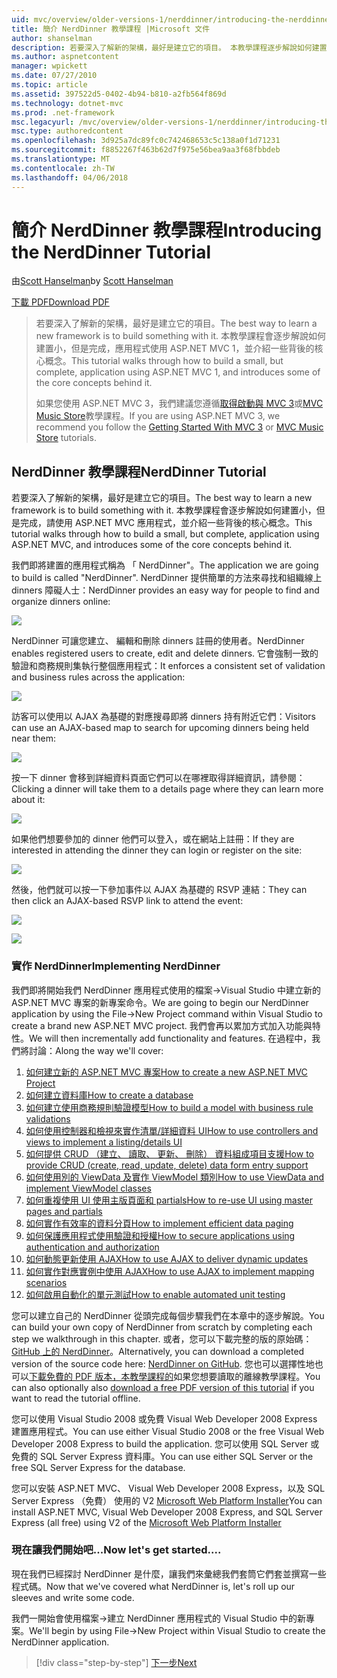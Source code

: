 ```yaml
---
uid: mvc/overview/older-versions-1/nerddinner/introducing-the-nerddinner-tutorial
title: 簡介 NerdDinner 教學課程 |Microsoft 文件
author: shanselman
description: 若要深入了解新的架構，最好是建立它的項目。 本教學課程逐步解說如何建置使用 ASP.NE 很小，但完整的應用程式...
ms.author: aspnetcontent
manager: wpickett
ms.date: 07/27/2010
ms.topic: article
ms.assetid: 397522d5-0402-4b94-b810-a2fb564f869d
ms.technology: dotnet-mvc
ms.prod: .net-framework
msc.legacyurl: /mvc/overview/older-versions-1/nerddinner/introducing-the-nerddinner-tutorial
msc.type: authoredcontent
ms.openlocfilehash: 3d925a7dc89fc0c742468653c5c138a0f1d71231
ms.sourcegitcommit: f8852267f463b62d7f975e56bea9aa3f68fbbdeb
ms.translationtype: MT
ms.contentlocale: zh-TW
ms.lasthandoff: 04/06/2018
---
```

<a name="introducing-the-nerddinner-tutorial"></a><span data-ttu-id="db45f-104">簡介 NerdDinner 教學課程</span><span class="sxs-lookup"><span data-stu-id="db45f-104">Introducing the NerdDinner Tutorial</span></span>
====================
<span data-ttu-id="db45f-105">由[Scott Hanselman](https://github.com/shanselman)</span><span class="sxs-lookup"><span data-stu-id="db45f-105">by [Scott Hanselman](https://github.com/shanselman)</span></span>

[<span data-ttu-id="db45f-106">下載 PDF</span><span class="sxs-lookup"><span data-stu-id="db45f-106">Download PDF</span></span>](http://aspnetmvcbook.s3.amazonaws.com/aspnetmvc-nerdinner_v1.pdf)

> <span data-ttu-id="db45f-107">若要深入了解新的架構，最好是建立它的項目。</span><span class="sxs-lookup"><span data-stu-id="db45f-107">The best way to learn a new framework is to build something with it.</span></span> <span data-ttu-id="db45f-108">本教學課程會逐步解說如何建置小，但是完成，應用程式使用 ASP.NET MVC 1，並介紹一些背後的核心概念。</span><span class="sxs-lookup"><span data-stu-id="db45f-108">This tutorial walks through how to build a small, but complete, application using ASP.NET MVC 1, and introduces some of the core concepts behind it.</span></span>
> 
> <span data-ttu-id="db45f-109">如果您使用 ASP.NET MVC 3，我們建議您遵循[取得啟動與 MVC 3](../../older-versions/getting-started-with-aspnet-mvc3/cs/intro-to-aspnet-mvc-3.md)或[MVC Music Store](../../older-versions/mvc-music-store/mvc-music-store-part-1.md)教學課程。</span><span class="sxs-lookup"><span data-stu-id="db45f-109">If you are using ASP.NET MVC 3, we recommend you follow the [Getting Started With MVC 3](../../older-versions/getting-started-with-aspnet-mvc3/cs/intro-to-aspnet-mvc-3.md) or [MVC Music Store](../../older-versions/mvc-music-store/mvc-music-store-part-1.md) tutorials.</span></span>


## <a name="nerddinner-tutorial"></a><span data-ttu-id="db45f-110">NerdDinner 教學課程</span><span class="sxs-lookup"><span data-stu-id="db45f-110">NerdDinner Tutorial</span></span>

<span data-ttu-id="db45f-111">若要深入了解新的架構，最好是建立它的項目。</span><span class="sxs-lookup"><span data-stu-id="db45f-111">The best way to learn a new framework is to build something with it.</span></span> <span data-ttu-id="db45f-112">本教學課程會逐步解說如何建置小，但是完成，請使用 ASP.NET MVC 應用程式，並介紹一些背後的核心概念。</span><span class="sxs-lookup"><span data-stu-id="db45f-112">This tutorial walks through how to build a small, but complete, application using ASP.NET MVC, and introduces some of the core concepts behind it.</span></span>

<span data-ttu-id="db45f-113">我們即將建置的應用程式稱為 「 NerdDinner"。</span><span class="sxs-lookup"><span data-stu-id="db45f-113">The application we are going to build is called "NerdDinner".</span></span> <span data-ttu-id="db45f-114">NerdDinner 提供簡單的方法來尋找和組織線上 dinners 障礙人士：</span><span class="sxs-lookup"><span data-stu-id="db45f-114">NerdDinner provides an easy way for people to find and organize dinners online:</span></span>

![](introducing-the-nerddinner-tutorial/_static/image1.png)

<span data-ttu-id="db45f-115">NerdDinner 可讓您建立、 編輯和刪除 dinners 註冊的使用者。</span><span class="sxs-lookup"><span data-stu-id="db45f-115">NerdDinner enables registered users to create, edit and delete dinners.</span></span> <span data-ttu-id="db45f-116">它會強制一致的驗證和商務規則集執行整個應用程式：</span><span class="sxs-lookup"><span data-stu-id="db45f-116">It enforces a consistent set of validation and business rules across the application:</span></span>

![](introducing-the-nerddinner-tutorial/_static/image2.png)

<span data-ttu-id="db45f-117">訪客可以使用以 AJAX 為基礎的對應搜尋即將 dinners 持有附近它們：</span><span class="sxs-lookup"><span data-stu-id="db45f-117">Visitors can use an AJAX-based map to search for upcoming dinners being held near them:</span></span>

![](introducing-the-nerddinner-tutorial/_static/image3.png)

<span data-ttu-id="db45f-118">按一下 dinner 會移到詳細資料頁面它們可以在哪裡取得詳細資訊，請參閱：</span><span class="sxs-lookup"><span data-stu-id="db45f-118">Clicking a dinner will take them to a details page where they can learn more about it:</span></span>

![](introducing-the-nerddinner-tutorial/_static/image4.png)

<span data-ttu-id="db45f-119">如果他們想要參加的 dinner 他們可以登入，或在網站上註冊：</span><span class="sxs-lookup"><span data-stu-id="db45f-119">If they are interested in attending the dinner they can login or register on the site:</span></span>

![](introducing-the-nerddinner-tutorial/_static/image5.png)

<span data-ttu-id="db45f-120">然後，他們就可以按一下參加事件以 AJAX 為基礎的 RSVP 連結：</span><span class="sxs-lookup"><span data-stu-id="db45f-120">They can then click an AJAX-based RSVP link to attend the event:</span></span>

![](introducing-the-nerddinner-tutorial/_static/image6.png)

![](introducing-the-nerddinner-tutorial/_static/image7.png)

### <a name="implementing-nerddinner"></a><span data-ttu-id="db45f-121">實作 NerdDinner</span><span class="sxs-lookup"><span data-stu-id="db45f-121">Implementing NerdDinner</span></span>

<span data-ttu-id="db45f-122">我們即將開始我們 NerdDinner 應用程式使用的檔案-&gt;Visual Studio 中建立新的 ASP.NET MVC 專案的新專案命令。</span><span class="sxs-lookup"><span data-stu-id="db45f-122">We are going to begin our NerdDinner application by using the File-&gt;New Project command within Visual Studio to create a brand new ASP.NET MVC project.</span></span> <span data-ttu-id="db45f-123">我們會再以累加方式加入功能與特性。</span><span class="sxs-lookup"><span data-stu-id="db45f-123">We will then incrementally add functionality and features.</span></span> <span data-ttu-id="db45f-124">在過程中，我們將討論：</span><span class="sxs-lookup"><span data-stu-id="db45f-124">Along the way we'll cover:</span></span>

1. [<span data-ttu-id="db45f-125">如何建立新的 ASP.NET MVC 專案</span><span class="sxs-lookup"><span data-stu-id="db45f-125">How to create a new ASP.NET MVC Project</span></span>](# "建立新的 ASP.NET MVC 專案")
2. [<span data-ttu-id="db45f-126">如何建立資料庫</span><span class="sxs-lookup"><span data-stu-id="db45f-126">How to create a database</span></span>](# "建立資料庫")
3. [<span data-ttu-id="db45f-127">如何建立使用商務規則驗證模型</span><span class="sxs-lookup"><span data-stu-id="db45f-127">How to build a model with business rule validations</span></span>](# "建立使用商務規則驗證模型")
4. [<span data-ttu-id="db45f-128">如何使用控制器和檢視來實作清單/詳細資料 UI</span><span class="sxs-lookup"><span data-stu-id="db45f-128">How to use controllers and views to implement a listing/details UI</span></span>](# "使用控制器和檢視來實作詳細資料清單/UI")
5. <span data-ttu-id="db45f-129">[如何提供 CRUD （建立、 讀取、 更新、 刪除） 資料組成項目支援](# "提供 CRUD （建立、 讀取、 更新、 刪除） 資料表單項目支援")</span><span class="sxs-lookup"><span data-stu-id="db45f-129">[How to provide CRUD (create, read, update, delete) data form entry support](# "Provide CRUD (Create, Read, Update, Delete) Data Form Entry Support")</span></span>
6. [<span data-ttu-id="db45f-130">如何使用別的 ViewData 及實作 ViewModel 類別</span><span class="sxs-lookup"><span data-stu-id="db45f-130">How to use ViewData and implement ViewModel classes</span></span>](# "使用別的 ViewData 和實作 ViewModel 類別")
7. [<span data-ttu-id="db45f-131">如何重複使用 UI 使用主版頁面和 partials</span><span class="sxs-lookup"><span data-stu-id="db45f-131">How to re-use UI using master pages and partials</span></span>](# "重複使用 UI 使用主版頁面和 Partials")
8. [<span data-ttu-id="db45f-132">如何實作有效率的資料分頁</span><span class="sxs-lookup"><span data-stu-id="db45f-132">How to implement efficient data paging</span></span>](# "實作有效率的資料分頁")
9. [<span data-ttu-id="db45f-133">如何保護應用程式使用驗證和授權</span><span class="sxs-lookup"><span data-stu-id="db45f-133">How to secure applications using authentication and authorization</span></span>](# "安全的應用程式使用驗證和授權")
10. [<span data-ttu-id="db45f-134">如何動態更新使用 AJAX</span><span class="sxs-lookup"><span data-stu-id="db45f-134">How to use AJAX to deliver dynamic updates</span></span>](# "使用 AJAX 傳送動態更新")
11. [<span data-ttu-id="db45f-135">如何實作對應實例中使用 AJAX</span><span class="sxs-lookup"><span data-stu-id="db45f-135">How to use AJAX to implement mapping scenarios</span></span>](# "使用 AJAX 實作對應案例")
12. [<span data-ttu-id="db45f-136">如何啟用自動化的單元測試</span><span class="sxs-lookup"><span data-stu-id="db45f-136">How to enable automated unit testing</span></span>](# "啟用自動化單元測試")

<span data-ttu-id="db45f-137">您可以建立自己的 NerdDinner 從頭完成每個步驟我們在本章中的逐步解說。</span><span class="sxs-lookup"><span data-stu-id="db45f-137">You can build your own copy of NerdDinner from scratch by completing each step we walkthrough in this chapter.</span></span> <span data-ttu-id="db45f-138">或者，您可以下載完整的版的原始碼： [GitHub 上的 NerdDinner](https://github.com/AspNetMVPSamples/NerdDinner)。</span><span class="sxs-lookup"><span data-stu-id="db45f-138">Alternatively, you can download a completed version of the source code here: [NerdDinner on GitHub](https://github.com/AspNetMVPSamples/NerdDinner).</span></span> <span data-ttu-id="db45f-139">您也可以選擇性地也可以[下載免費的 PDF 版本，本教學課程的](http://aspnetmvcbook.s3.amazonaws.com/aspnetmvc-nerdinner_v1.pdf)如果您想要讀取的離線教學課程。</span><span class="sxs-lookup"><span data-stu-id="db45f-139">You can also optionally also [download a free PDF version of this tutorial](http://aspnetmvcbook.s3.amazonaws.com/aspnetmvc-nerdinner_v1.pdf) if you want to read the tutorial offline.</span></span>

<span data-ttu-id="db45f-140">您可以使用 Visual Studio 2008 或免費 Visual Web Developer 2008 Express 建置應用程式。</span><span class="sxs-lookup"><span data-stu-id="db45f-140">You can use either Visual Studio 2008 or the free Visual Web Developer 2008 Express to build the application.</span></span> <span data-ttu-id="db45f-141">您可以使用 SQL Server 或免費的 SQL Server Express 資料庫。</span><span class="sxs-lookup"><span data-stu-id="db45f-141">You can use either SQL Server or the free SQL Server Express for the database.</span></span>

<span data-ttu-id="db45f-142">您可以安裝 ASP.NET MVC、 Visual Web Developer 2008 Express，以及 SQL Server Express （免費） 使用的 V2 [Microsoft Web Platform Installer](https://www.microsoft.com/web/downloads/platform.aspx)</span><span class="sxs-lookup"><span data-stu-id="db45f-142">You can install ASP.NET MVC, Visual Web Developer 2008 Express, and SQL Server Express (all free) using V2 of the [Microsoft Web Platform Installer](https://www.microsoft.com/web/downloads/platform.aspx)</span></span>

### <a name="now-lets-get-started"></a><span data-ttu-id="db45f-143">現在讓我們開始吧...</span><span class="sxs-lookup"><span data-stu-id="db45f-143">Now let's get started....</span></span>

<span data-ttu-id="db45f-144">現在我們已經探討 NerdDinner 是什麼，讓我們來彙總我們套筒它們套並撰寫一些程式碼。</span><span class="sxs-lookup"><span data-stu-id="db45f-144">Now that we've covered what NerdDinner is, let's roll up our sleeves and write some code.</span></span>

<span data-ttu-id="db45f-145">我們一開始會使用檔案-&gt;建立 NerdDinner 應用程式的 Visual Studio 中的新專案。</span><span class="sxs-lookup"><span data-stu-id="db45f-145">We'll begin by using File-&gt;New Project within Visual Studio to create the NerdDinner application.</span></span>

> [!div class="step-by-step"]
> [<span data-ttu-id="db45f-146">下一步</span><span class="sxs-lookup"><span data-stu-id="db45f-146">Next</span></span>](create-a-new-aspnet-mvc-project.md)
